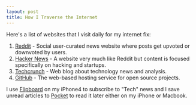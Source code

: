 ```yaml
---
layout: post
title: How I Traverse the Internet
---
```


Here's a list of websites that I visit daily for my internet fix:

1. [Reddit][] - Social user-curated news website where posts get upvoted or downvoted by users.
2. [Hacker News][] - A website very much like Reddit but content is focused specifically on hacking and startups.
3. [Techcrunch][] - Web blog about technology news and analysis.
4. [GitHub][] - The web-based hosting service for open source projects.

I use [Flipboard][] on my iPhone4 to subscribe to "Tech" news and I save unread articles to [Pocket][] to read it later either on my iPhone or Macbook.

[Reddit]: http://www.reddit.com/ "Reddit"
[Hacker News]: http://news.ycombinator.com/news "Hacker News"
[Techcrunch]: http://techcrunch.com/ "Techcrunch"
[GitHub]: http://github.com/ "GitHub"
[Flipboard]: http://flipboard.com/ "Flipboard"
[Pocket]: http://getpocket.com/ "Pocket"
